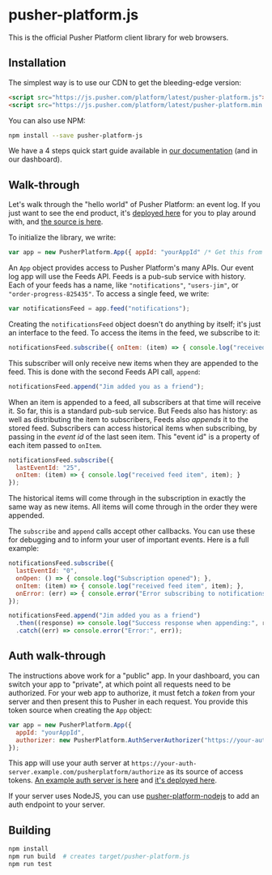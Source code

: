 # pusher-platform.js

This is the official Pusher Platform client library for web browsers.

## Installation

The simplest way is to use our CDN to get the bleeding-edge version:

```html
<script src="https://js.pusher.com/platform/latest/pusher-platform.js"></script>
<script src="https://js.pusher.com/platform/latest/pusher-platform.min.js"></script>
```

You can also use NPM:

```bash
npm install --save pusher-platform-js
```

We have a 4 steps quick start guide available in [our documentation](https://github.com/pusher/feeds-api/wiki/Getting-Started-%5BJavascript%5D) (and in our dashboard).


## Walk-through

Let's walk through the "hello world" of Pusher Platform: an event log. If you just want to see the end product, it's [deployed here](https://pusher.github.io/pusher-platform-js/example.html) for you to play around with, and [the source is here](https://github.com/pusher/pusher-platform-js/blob/master/example.html).

To initialize the library, we write:

```js
var app = new PusherPlatform.App({ appId: "yourAppId" /* Get this from your dashboard */ });
```

An `App` object provides access to Pusher Platform's many APIs. Our event log app will use the Feeds API. Feeds is a pub-sub service with history. Each of your feeds has a name, like `"notifications"`, `"users-jim"`, or `"order-progress-825435"`. To access a single feed, we write:

```js
var notificationsFeed = app.feed("notifications");
```

Creating the `notificationsFeed` object doesn't do anything by itself; it's just an interface to the feed. To access the items in the feed, we subscribe to it:

```js
notificationsFeed.subscribe({ onItem: (item) => { console.log("received feed item", item); } });
```

This subscriber will only receive new items when they are appended to the feed. This is done with the second Feeds API call, `append`:

```js
notificationsFeed.append("Jim added you as a friend");
```

When an item is appended to a feed, all subscribers at that time will receive it. So far, this is a standard pub-sub service. But Feeds also has history: as well as distributing the item to subscribers, Feeds also _appends_ it to the stored feed. Subscribers can access historical items when subscribing, by passing in the _event id_ of the last seen item. This "event id" is a property of each item passed to `onItem`.

```js
notificationsFeed.subscribe({
  lastEventId: "25",
  onItem: (item) => { console.log("received feed item", item); }
});
```

The historical items will come through in the subscription in exactly the same way as new items. All items will come through in the order they were appended.

The `subscribe` and `append` calls accept other callbacks. You can use these for debugging and to inform your user of important events. Here is a full example:

```js
notificationsFeed.subscribe({
  lastEventId: "0",
  onOpen: () => { console.log("Subscription opened"); },
  onItem: (item) => { console.log("received feed item", item); },
  onError: (err) => { console.error("Error subscribing to notifications:", err); }
});

notificationsFeed.append("Jim added you as a friend")
  .then((response) => console.log("Success response when appending:", response))
  .catch((err) => console.error("Error:", err));
```


## Auth walk-through

The instructions above work for a "public" app. In your dashboard, you can switch your app to "private", at which point all requests need to be authorized. For your web app to authorize, it must fetch a _token_ from your server and then present this to Pusher in each request. You provide this token source when creating the `App` object:

```js
var app = new PusherPlatform.App({
  appId: "yourAppId",
  authorizer: new PusherPlatform.AuthServerAuthorizer("https://your-auth-server.example.com/pusherplatform/authorize")
});
```

This app will use your auth server at `https://your-auth-server.example.com/pusherplatform/authorize` as its source of access tokens. [An example auth server is here](https://github.com/pusher/pusher-platform-auth-server-example) and [it's deployed here](https://platform-example-authorizer.herokuapp.com/pusherplatform/authorize).

If your server uses NodeJS, you can use [pusher-platform-nodejs](https://github.com/pusher/pusher-platform-nodejs) to add an auth endpoint to your server.


## Building

```bash
npm install
npm run build  # creates target/pusher-platform.js
npm run test
```
